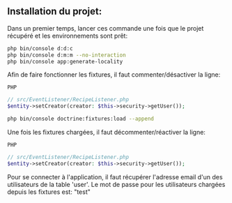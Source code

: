 ## Installation du projet:

Dans un premier temps, lancer ces commande une fois que le projet récupéré et les environnements sont prêt:
```bash
php bin/console d:d:c
php bin/console d:m:m --no-interaction
php bin/console app:generate-locality
```

Afin de faire fonctionner les fixtures, il faut commenter/désactiver la ligne:

`PHP`
```php
// src/EventListener/RecipeListener.php
$entity->setCreator(creator: $this->security->getUser());
```
```bash
php bin/console doctrine:fixtures:load --append
```

Une fois les fixtures chargées, il faut décommenter/réactiver la ligne:

`PHP`
```php
// src/EventListener/RecipeListener.php
$entity->setCreator(creator: $this->security->getUser());
```


Pour se connecter à l'application, il faut récupérer l'adresse email d'un des utilisateurs de la table 'user'.
Le mot de passe pour les utilisateurs chargées depuis les fixtures est: "test"
